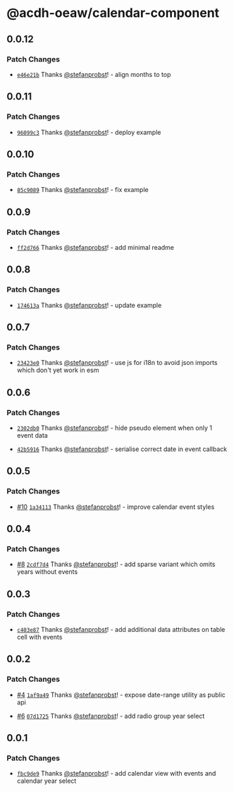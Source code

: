 # @acdh-oeaw/calendar-component

## 0.0.12

### Patch Changes

- [`e46e21b`](https://github.com/acdh-oeaw/calendar-component/commit/e46e21b5f9f1afc5b1a01aaa30581691f2c5c83d)
  Thanks [@stefanprobst](https://github.com/stefanprobst)! - align months to top

## 0.0.11

### Patch Changes

- [`96099c3`](https://github.com/acdh-oeaw/calendar-component/commit/96099c3403726609a5b809bc7bfdffb3578a81d5)
  Thanks [@stefanprobst](https://github.com/stefanprobst)! - deploy example

## 0.0.10

### Patch Changes

- [`85c9089`](https://github.com/acdh-oeaw/calendar-component/commit/85c9089353bd048bc8905d245c1e43f6629727a1)
  Thanks [@stefanprobst](https://github.com/stefanprobst)! - fix example

## 0.0.9

### Patch Changes

- [`ff2d766`](https://github.com/acdh-oeaw/calendar-component/commit/ff2d76649a5ece2db09994b402dbbabcd359290b)
  Thanks [@stefanprobst](https://github.com/stefanprobst)! - add minimal readme

## 0.0.8

### Patch Changes

- [`174613a`](https://github.com/acdh-oeaw/calendar-component/commit/174613abc7b3417d94ce5c1eca4e035371802837)
  Thanks [@stefanprobst](https://github.com/stefanprobst)! - update example

## 0.0.7

### Patch Changes

- [`23423e0`](https://github.com/acdh-oeaw/calendar-component/commit/23423e0b86dd7a661f7b89820ccc569bb10b5168)
  Thanks [@stefanprobst](https://github.com/stefanprobst)! - use js for i18n to avoid json imports
  which don't yet work in esm

## 0.0.6

### Patch Changes

- [`2302db0`](https://github.com/acdh-oeaw/calendar-component/commit/2302db0101c9cf1771ddfbac6052e39c42861cb0)
  Thanks [@stefanprobst](https://github.com/stefanprobst)! - hide pseudo element when only 1 event
  data

- [`42b5916`](https://github.com/acdh-oeaw/calendar-component/commit/42b59160cb7563f9e1697c2f31363c4f50135527)
  Thanks [@stefanprobst](https://github.com/stefanprobst)! - serialise correct date in event
  callback

## 0.0.5

### Patch Changes

- [#10](https://github.com/acdh-oeaw/calendar-component/pull/10)
  [`1a34113`](https://github.com/acdh-oeaw/calendar-component/commit/1a34113c05db06bd91020db39aa36b9c6765c13b)
  Thanks [@stefanprobst](https://github.com/stefanprobst)! - improve calendar event styles

## 0.0.4

### Patch Changes

- [#8](https://github.com/acdh-oeaw/calendar-component/pull/8)
  [`2cdf7d4`](https://github.com/acdh-oeaw/calendar-component/commit/2cdf7d488805e45a91d6663d627fbe9c17d868e4)
  Thanks [@stefanprobst](https://github.com/stefanprobst)! - add sparse variant which omits years
  without events

## 0.0.3

### Patch Changes

- [`c403e87`](https://github.com/acdh-oeaw/calendar-component/commit/c403e87bb08eb8fe96185d150ab2db60617bf2a5)
  Thanks [@stefanprobst](https://github.com/stefanprobst)! - add additional data attributes on table
  cell with events

## 0.0.2

### Patch Changes

- [#4](https://github.com/acdh-oeaw/calendar-component/pull/4)
  [`1af9a49`](https://github.com/acdh-oeaw/calendar-component/commit/1af9a496fa58fb9e728edaf6e502ea344f0d3478)
  Thanks [@stefanprobst](https://github.com/stefanprobst)! - expose date-range utility as public api

- [#6](https://github.com/acdh-oeaw/calendar-component/pull/6)
  [`07d1725`](https://github.com/acdh-oeaw/calendar-component/commit/07d1725bd9f2a8c1de985a9074827fd79963add5)
  Thanks [@stefanprobst](https://github.com/stefanprobst)! - add radio group year select

## 0.0.1

### Patch Changes

- [`fbc9de9`](https://github.com/acdh-oeaw/calendar-component/commit/fbc9de9a21ef6f6a590e27941c98e9975bd0bbca)
  Thanks [@stefanprobst](https://github.com/stefanprobst)! - add calendar view with events and
  calendar year select
